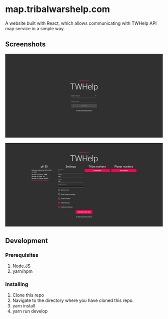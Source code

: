 # map.tribalwarshelp.com

A website built with React, which allows communicating with TWHelp API map service in a simple way.

## Screenshots

![Screenshot](/screenshots/indexpage.png?raw=true)

![Screenshot](/screenshots/serverpage.png?raw=true)

## Development

### Prerequisites

1. Node.JS
2. yarn/npm

### Installing

1. Clone this repo
2. Navigate to the directory where you have cloned this repo.
3. yarn install
4. yarn run develop
